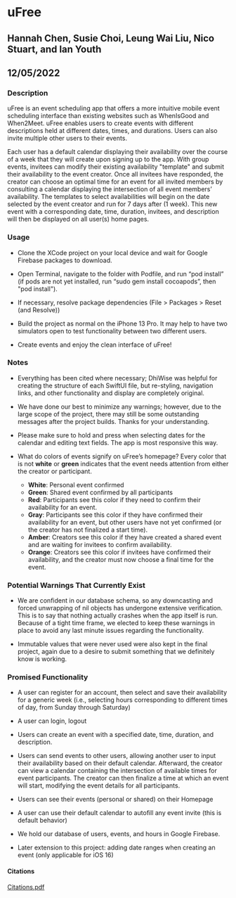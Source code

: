 # uFree

## Hannah Chen, Susie Choi, Leung Wai Liu, Nico Stuart, and Ian Youth
## 12/05/2022

### Description

uFree is an event scheduling app that offers a more intuitive mobile event scheduling interface than existing websites such as WhenIsGood and When2Meet. uFree enables users to create events with different descriptions held at different dates, times, and durations. Users can also invite multiple other users to their events.

Each user has a default calendar displaying their availability over the course of a week that they will create upon signing up to the app. With group events, invitees can modify their existing availability "template" and submit their availability to the event creator. Once all invitees have responded, the creator can choose an optimal time for an event for all invited members by consulting a calendar displaying the intersection of all event members’ availability. The templates to select availabilities will begin on the date selected by the event creator and run for 7 days after (1 week). This new event with a corresponding date, time, duration, invitees, and description will then be displayed on all user(s) home pages.

### Usage

* Clone the XCode project on your local device and wait for Google Firebase packages to download.

* Open Terminal, navigate to the folder with Podfile, and run “pod install” (if pods are not yet installed, run “sudo gem install cocoapods”, then "pod install").

* If necessary, resolve package dependencies (File > Packages > Reset (and Resolve))

* Build the project as normal on the iPhone 13 Pro. It may help to have two simulators open to test functionality between two different users.

* Create events and enjoy the clean interface of uFree!

### Notes

* Everything has been cited where necessary; DhiWise was helpful for creating the structure of each SwiftUI file, but re-styling, navigation links, and other functionality and display are completely original.

* We have done our best to minimize any warnings; however, due to the large scope of the project, there may still be some outstanding messages after the project builds. Thanks for your understanding.

* Please make sure to hold and press when selecting dates for the calendar and editing text fields. The app is most responsive this way.

* What do colors of events signify on uFree’s homepage? Every color that is not **white** or **green** indicates that the event needs attention from either the creator or participant.

  * **White**: Personal event confirmed
  * **Green**: Shared event confirmed by all participants
  * **Red**: Participants see this color if they need to confirm their availability for an event.
  * **Gray**: Participants see this color if they have confirmed their availability for an event, but other users have not yet confirmed (or the creator has not finalized a start time).
  * **Amber**: Creators see this color if they have created a shared event and are waiting for invitees to confirm availability.
  * **Orange**: Creators see this color if invitees have confirmed their availability, and the creator must now choose a final time for the event.

### Potential Warnings That Currently Exist

* We are confident in our database schema, so any downcasting and forced unwrapping of nil objects has undergone extensive verification. This is to say that nothing actually crashes when the app itself is run. Because of a tight time frame, we elected to keep these warnings in place to avoid any last minute issues regarding the functionality.

* Immutable values that were never used were also kept in the final project, again due to a desire to submit something that we definitely know is working.

### Promised Functionality

* A user can register for an account, then select and save their availability for a generic week (i.e., selecting hours corresponding to different times of day, from Sunday through Saturday)

* A user can login, logout

* Users can create an event with a specified date, time, duration, and description.

* Users can send events to other users, allowing another user to input their availability based on their default calendar. Afterward, the creator can view a calendar containing the intersection of available times for event participants. The creator can then finalize a time at which an event will start, modifying the event details for all participants.

* Users can see their events (personal or shared) on their Homepage

* A user can use their default calendar to autofill any event invite (this is default behavior)

* We hold our database of users, events, and hours in Google Firebase.

* Later extension to this project: adding date ranges when creating an event (only applicable for iOS 16)

#### Citations

[Citations.pdf](https://github.com/susiechoii/uFree/files/10153204/Citations.pdf)
